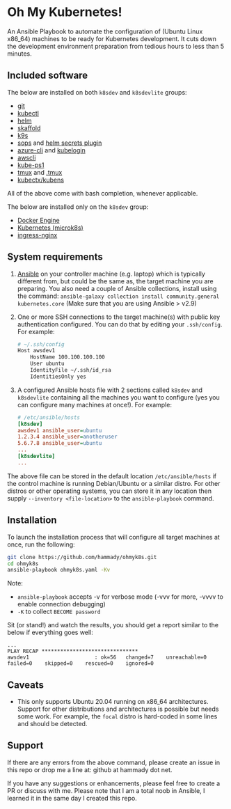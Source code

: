 # Oh My Kubernetes!
An Ansible Playbook to automate the configuration of (Ubuntu Linux x86_64) machines
to be ready for Kubernetes development. It cuts down the development
environment preparation from tedious hours to less than 5 minutes.

## Included software

The below are installed on both `k8sdev` and `k8sdevlite` groups:

- [git](https://git-scm.com/)
- [kubectl](https://kubernetes.io/docs/tasks/tools/install-kubectl/)
- [helm](https://helm.sh/)
- [skaffold](https://skaffold.dev/)
- [k9s](https://github.com/derailed/k9s)
- [sops](https://github.com/mozilla/sops) and [helm secrets plugin](https://github.com/zendesk/helm-secrets)
- [azure-cli](https://docs.microsoft.com/en-us/cli/azure/) and [kubelogin](https://github.com/Azure/kubelogin)
- [awscli](https://docs.aws.amazon.com/cli/latest/userguide/getting-started-install.html)
- [kube-ps1](https://github.com/jonmosco/kube-ps1)
- [tmux](https://tmuxcheatsheet.com/) and [.tmux](https://github.com/gpakosz/.tmux)
- [kubectx/kubens](https://github.com/ahmetb/kubectx)

All of the above come with bash completion, whenever applicable.

The below are installed only on the `k8sdev` group:
- [Docker Engine](https://docs.docker.com/engine/install/ubuntu/)
- [Kubernetes (microk8s)](https://microk8s.io/)
- [ingress-nginx](https://kubernetes.github.io/ingress-nginx/)

## System requirements
1. [Ansible](https://docs.ansible.com/ansible/latest/installation_guide/intro_installation.html?extIdCarryOver=true&sc_cid=701f2000001OH7YAAW) on your controller machine (e.g. laptop) which is typically different from, but could be the same as, the target machine you are preparing. You also need a couple of Ansible collections, install using the command:
`ansible-galaxy collection install community.general kubernetes.core` (Make sure that you are using Ansible > v2.9)
1. One or more SSH connections to the target machine(s) with public key authentication configured. You can do that by editing your `.ssh/config`. For example:
    ```bash
    # ~/.ssh/config
    Host awsdev1
        HostName 100.100.100.100
        User ubuntu
        IdentityFile ~/.ssh/id_rsa
        IdentitiesOnly yes
    ```

1. A configured Ansible hosts file with 2 sections called `k8sdev` and `k8sdevlite`
containing all the machines you want to configure (yes you can configure many machines at once!). For example:
    ```ini
    # /etc/ansible/hosts
    [k8sdev]
    awsdev1 ansible_user=ubuntu
    1.2.3.4 ansible_user=anotheruser
    5.6.7.8 ansible_user=ubuntu
    ...
    [k8sdevlite]
    ...
    ```

The above file can be stored in the default location `/etc/ansible/hosts` if the control machine is running Debian/Ubuntu or a similar distro. For other distros or other operating systems, you can store it in any location then supply `--inventory <file-location>` to the `ansible-playbook` command.

## Installation
To launch the installation process that will configure all target
machines at once, run the following:
```bash
git clone https://github.com/hammady/ohmyk8s.git
cd ohmyk8s
ansible-playbook ohmyk8s.yaml -Kv
```
Note: 
- `ansible-playbook` accepts -v for verbose mode (-vvv for more, -vvvv to enable connection debugging)
- `-K` to collect `BECOME password`

Sit (or stand!) and watch the results, you should get a report similar to the below if everything goes well:
```
...
PLAY RECAP *******************************
awsdev1                     : ok=56   changed=7    unreachable=0    failed=0    skipped=0    rescued=0    ignored=0   
```

## Caveats
- This only supports Ubuntu 20.04 running on x86_64 architectures.
Support for other distributions and architectures is possible but needs some work.
For example, the `focal` distro is hard-coded in some lines and should be detected.

## Support
If there are any errors from the above command, please create an issue in this repo or drop
me a line at: github at hammady dot net.

If you have any suggestions or enhancements, please feel free to create a PR or discuss
with me. Please note that I am a total noob in Ansible, I learned it in the same day
I created this repo.
